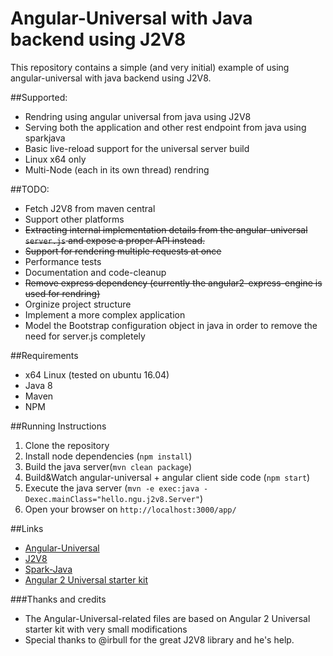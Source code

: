 # Angular-Universal with Java backend using J2V8
This repository contains a simple (and very initial) example of using angular-universal with java backend using J2V8.

##Supported:
- Rendring using angular universal from java using J2V8
- Serving both the application and other rest endpoint from java using sparkjava
- Basic live-reload support for the universal server build 
- Linux x64 only
- Multi-Node (each in its own thread) rendring

##TODO:
- Fetch J2V8 from maven central
- Support other platforms
- ~~Extracting internal implementation details from the angular-universal `server.js` and expose a proper API instead.~~
- ~~Support for rendering multiple requests at once~~
- Performance tests 
- Documentation and code-cleanup
- ~~Remove express dependency (currently the angular2-express-engine is used for rendring)~~
- Orginize project structure
- Implement a more complex application
- Model the Bootstrap configuration object in java in order to remove the need for server.js completely

##Requirements
- x64 Linux (tested on ubuntu 16.04)
- Java 8
- Maven
- NPM
 
##Running Instructions
1. Clone the repository
2. Install node dependencies (`npm install`)
3. Build the java server(`mvn clean package`)
4. Build&Watch angular-universal + angular client side code (`npm start`)
5. Execute the java server (`mvn -e exec:java -Dexec.mainClass="hello.ngu.j2v8.Server"`)
6. Open your browser on `http://localhost:3000/app/`

##Links
- [Angular-Universal](https://github.com/angular/universal)
- [J2V8](https://github.com/eclipsesource/J2V8)
- [Spark-Java](http://sparkjava.com/)
- [Angular 2 Universal starter kit](https://github.com/angular/universal-starter)

###Thanks and credits
- The Angular-Universal-related files are based on Angular 2 Universal starter kit with very small modifications
- Special thanks to @irbull for the great J2V8 library and he's help.
